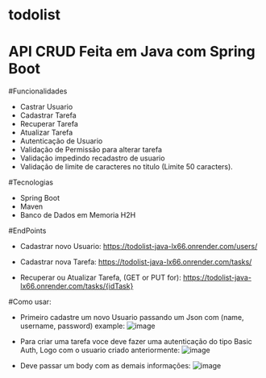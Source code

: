 # todolist
# API CRUD Feita em Java com Spring Boot

#Funcionalidades
- Castrar Usuario 
- Cadastrar Tarefa
- Recuperar Tarefa
- Atualizar Tarefa
- Autenticação de Usuario
- Validação de Permissão para alterar tarefa
- Validação impedindo recadastro de usuario
- Validação de limite de caracteres no titulo (Limite 50 caracters).

#Tecnologias
- Spring Boot
- Maven
- Banco de Dados em Memoria H2H

#EndPoints
- Cadastrar novo Usuario:
https://todolist-java-lx66.onrender.com/users/

- Cadastrar nova Tarefa:
https://todolist-java-lx66.onrender.com/tasks/

- Recuperar ou Atualizar Tarefa, (GET or PUT for):
https://todolist-java-lx66.onrender.com/tasks/{idTask}

#Como usar:
- Primeiro cadastre um novo Usuario passando um Json com (name, username, password)
example:
![image](https://github.com/thalisson-sousa/todolist/assets/27894150/3e75b7dc-008f-4068-8aeb-b7ba2f6deb69)

- Para criar uma tarefa voce deve fazer uma autenticação do tipo Basic Auth, Logo com o usuario criado anteriormente:
 ![image](https://github.com/thalisson-sousa/todolist/assets/27894150/fb0fe9c9-7f3c-4d69-9b28-3710feafa957)

- Deve passar um body com as demais informações:
 ![image](https://github.com/thalisson-sousa/todolist/assets/27894150/b0b78dfd-9395-4b93-be7d-6c7ce739564f)
